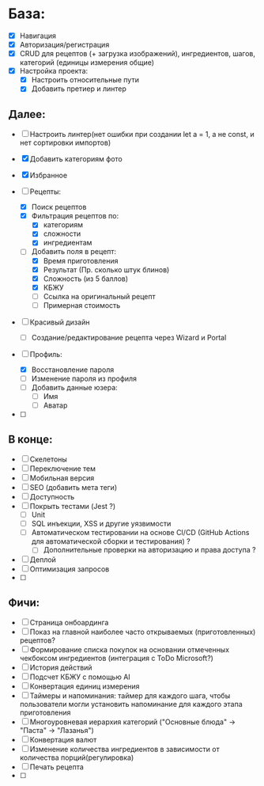 # База:

- [x] Навигация
- [x] Авторизация/регистрация
- [x] CRUD для рецептов (+ загрузка изображений), ингредиентов, шагов, категорий (единицы измерения общие)
- [x] Настройка проекта:
  - [x] Настроить относительные пути
  - [x] Добавить претиер и линтер

## Далее:

- [ ] Настроить линтер(нет ошибки при создании let a = 1, а не const, и нет сортировки импортов)

- [x] Добавить категориям фото
- [x] Избранное
- [ ] Рецепты:
  - [x] Поиск рецептов
  - [x] Фильтрация рецептов по:
    - [x] категориям
    - [x] сложности
    - [x] ингредиентам
  - [ ] Добавить поля в рецепт:
    - [x] Время приготовления
    - [x] Результат (Пр. сколько штук блинов)
    - [x] Сложность (из 5 баллов)
    - [x] КБЖУ
    - [ ] Ссылка на оригинальный рецепт
    - [ ] Примерная стоимость
- [ ] Красивый дизайн
  - [ ] Создание/редактирование рецепта через Wizard и Portal
- [ ] Профиль:
  - [x] Восстановление пароля
  - [ ] Изменение пароля из профиля
  - [ ] Добавить данные юзера:
    - [ ] Имя
    - [ ] Аватар
- [ ]

## В конце:

- [ ] Скелетоны
- [ ] Переключение тем
- [ ] Мобильная версия
- [ ] SEO (добавить мета теги)
- [ ] Доступность
- [ ] Покрыть тестами (Jest ?)
  - [ ] Unit
  - [ ] SQL инъекции, XSS и другие уязвимости
  - [ ] Автоматическом тестировании на основе CI/CD (GitHub Actions для автоматической сборки и тестирования) ?
    - [ ] Дополнительные проверки на авторизацию и права доступа ?
- [ ] Деплой
- [ ] Оптимизация запросов
- [ ]

## Фичи:

- [ ] Страница онбоардинга
- [ ] Показ на главной наиболее часто открываемых (приготовленных) рецептов?
- [ ] Формирование списка покупок на основании отмеченных чекбоксом ингредиентов (интеграция с ToDo Microsoft?)
- [ ] История действий
- [ ] Подсчет КБЖУ с помощью AI
- [ ] Конвертация единиц измерения
- [ ] Таймеры и напоминания: таймер для каждого шага, чтобы пользователи могли установить напоминание для каждого этапа приготовления
- [ ] Многоуровневая иерархия категорий ("Основные блюда" → "Паста" → "Лазанья")
- [ ] Конвертация валют
- [ ] Изменение количества ингредиентов в зависимости от количества порций(регулировка)
- [ ] Печать рецепта
- [ ]
